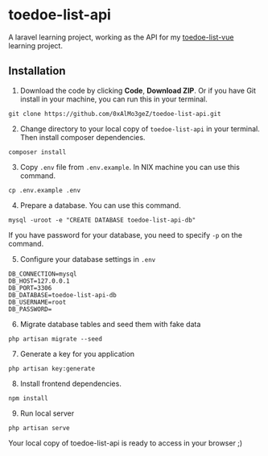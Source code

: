# toedoe-list-api

A laravel learning project, working as the API for my [toedoe-list-vue](https://github.com/0xAlMo3geZ/toedoe-list-vue) learning project.

## Installation

1. Download the code by clicking **Code**, **Download ZIP**. Or if you have Git install in your machine, you can run this in your terminal.

```
git clone https://github.com/0xAlMo3geZ/toedoe-list-api.git
```

2. Change directory to your local copy of `toedoe-list-api` in your terminal. Then install composer dependencies.

```
composer install
```

3. Copy `.env` file from `.env.example`. In NIX machine you can use this command.

```
cp .env.example .env
```

4. Prepare a database. You can use this command.

```
mysql -uroot -e "CREATE DATABASE toedoe-list-api-db"
```

If you have password for your database, you need to specify `-p` on the command.

5. Configure your database settings in `.env`

```
DB_CONNECTION=mysql
DB_HOST=127.0.0.1
DB_PORT=3306
DB_DATABASE=toedoe-list-api-db
DB_USERNAME=root
DB_PASSWORD=
```

6. Migrate database tables and seed them with fake data

```
php artisan migrate --seed
```

7. Generate a key for you application

```
php artisan key:generate
```

8. Install frontend dependencies.

```
npm install
```

9. Run local server

```
php artisan serve
```

Your local copy of toedoe-list-api is ready to access in your browser ;)
